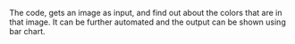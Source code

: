 The code, gets an image as input, and find out about the colors that are in that image.
It can be further automated and the output can be shown using bar chart.
